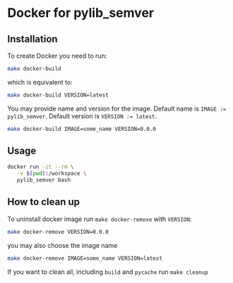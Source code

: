 # Docker for pylib_semver

## Installation

To create Docker you need to run:

```bash
make docker-build
```

which is equivalent to:

```bash
make docker-build VERSION=latest
```

You may provide name and version for the image.
Default name is `IMAGE := pylib_semver`.
Default version is `VERSION := latest`.

```bash
make docker-build IMAGE=some_name VERSION=0.0.0
```

## Usage

```bash
docker run -it --rm \
   -v $(pwd):/workspace \
   pylib_semver bash
```

## How to clean up

To uninstall docker image run `make docker-remove` with `VERSION`:

```bash
make docker-remove VERSION=0.0.0
```

you may also choose the image name

```bash
make docker-remove IMAGE=some_name VERSION=latest
```

If you want to clean all, including `build` and `pycache` run `make cleanup`
